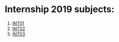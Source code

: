 # Internship 2019 subjects:

1. [INT01](https://github.com/Coera/internship2019/tree/master/subjects/INT01.md)
2. [INT02](https://github.com/Coera/internship2019/tree/master/subjects/INT02.md)
3. [INT03](https://github.com/Coera/internship2019/tree/master/subjects/INT03.md)
